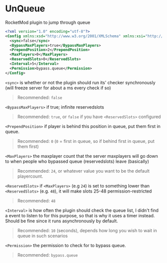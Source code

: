 # UnQueue
RocketMod plugin to jump through queue
```xml
<?xml version="1.0" encoding="utf-8"?>
<Config xmlns:xsd="http://www.w3.org/2001/XMLSchema" xmlns:xsi="http://www.w3.org/2001/XMLSchema-instance">
  <sync>false</sync>
  <BypassMaxPlayers>true</BypassMaxPlayers>
  <PrependPosition>2</PrependPosition>
  <MaxPlayers>0</MaxPlayers>
  <ReservedSlots>0</ReservedSlots>
  <Interval>5</Interval>
  <Permission>bypass.queue</Permission>
</Config>
```

`<sync>` is whether or not the plugin should run its' checker synchronously (will freeze server for about a ms every check if so)
> Recommended: `false`

`<BypassMaxPlayers>` if true; infinite reservedslots
> Recommended: `true`, or `false` if you have `<ReservedSlots>` configured

`<PrependPosition>` if player is behind this position in queue, put them first in queue. 
> Recommended: `0` (`0` = first in queue, so if behind first in queue, put them first)

`<MaxPlayers>` the maxplayer count that the server maxplayers will go down to when people who bypassed queue (reservedslots) leave (basically)
> Recommended: `24`, or whatever value you want to be the default playercount.

`<ReservedSlots>` if `<MaxPlayers>` (e.g `24`) is set to something lower than `<ReservedSlots>` (e.g. `48`), it will make slots 25-48 permission-restricted
> Recommended: `48` 

`<Interval>` is how often the plugin should check the queue list, I didn't find a event to listen to for this purpose, so that is why it uses a timer instead. Should be fine since it runs asynchronously by default.
> Recommended: `10` (seconds), depends how long you wish to wait in queue in such scenarios

`<Permission>` the permission to check for to bypass queue.
> Recommended: `bypass.queue`
